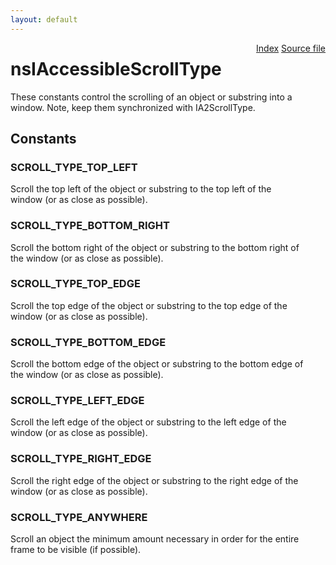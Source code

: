 ```yaml
---
layout: default
---
```

<div class='links' style='float:right'><a href="../index.html">Index</a>
<a href="http://dxr.mozilla.org/mozilla-central/source/accessible/interfaces/nsIAccessibleTypes.idl">Source file</a>
</div>

# nsIAccessibleScrollType #
  
These constants control the scrolling of an object or substring into a  
window. Note, keep them synchronized with IA2ScrollType.  
  

## Constants ##

### SCROLL_TYPE_TOP_LEFT ###
  
Scroll the top left of the object or substring to the top left of the  
window (or as close as possible).  
  

### SCROLL_TYPE_BOTTOM_RIGHT ###
  
Scroll the bottom right of the object or substring to the bottom right of  
the window (or as close as possible).  
  

### SCROLL_TYPE_TOP_EDGE ###
  
Scroll the top edge of the object or substring to the top edge of the  
window (or as close as possible).  
  

### SCROLL_TYPE_BOTTOM_EDGE ###
  
Scroll the bottom edge of the object or substring to the bottom edge of  
the window (or as close as possible).  
  

### SCROLL_TYPE_LEFT_EDGE ###
  
Scroll the left edge of the object or substring to the left edge of the  
window (or as close as possible).  
  

### SCROLL_TYPE_RIGHT_EDGE ###
  
Scroll the right edge of the object or substring to the right edge of the  
window (or as close as possible).  
  

### SCROLL_TYPE_ANYWHERE ###
  
Scroll an object the minimum amount necessary in order for the entire  
frame to be visible (if possible).  
  
